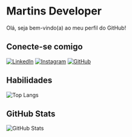 # Martins Developer
Olá, seja bem-vindo(a) ao meu perfil do GitHub!
## Conecte-se comigo
[![LinkedIn](https://img.shields.io/badge/LinkedIn-d62828?style=for-the-badge&logo=linkedin&logoColor=ffe5ec)](https://www.linkedin.com/in/everton-martins-05a1131a8/)
[![Instagram](https://img.shields.io/badge/-Instagram-d62828?style=for-the-badge&logo=instagram&logoColor=ffe5ec)](https://www.instagram.com/tonzinho_martins/)
[![GitHub](https://img.shields.io/badge/GitHub-d62828?style=for-the-badge&logo=github&logoColor=ffe5ec)](https://github.com/martins1015)
## Habilidades
![Top Langs](https://github-readme-stats-git-masterrstaa-rickstaa.vercel.app/api/top-langs/?username=martins1015&layout=compact&bg_color=d62828&border_color=d62828&title_color=ffe5ec&text_color=ffe5ec&hide_title=true)
## GitHub Stats
![GitHub Stats](https://github-readme-stats.vercel.app/api?username=Martins1015&theme=transparent&bg_color=d62828&border_color=d62828&show_icons=true&icon_color=ffd166&title_color=ffe5ec&text_color=ffe5ec&hide_title=true)
